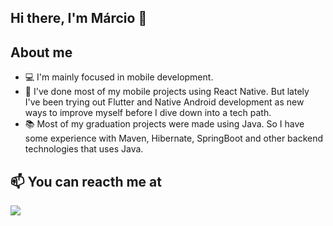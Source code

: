 ## Hi there, I'm Márcio 👋


## About me

- 💻 I'm mainly focused in mobile development.
- 🌱 I've done most of my mobile projects using React Native. But lately I've been trying out Flutter and Native Android development as new ways to improve myself before I dive down into a tech path.
- 📚 Most of my graduation projects were made using Java. So I have some experience with Maven, Hibernate, SpringBoot and other backend technologies that uses Java.


## 📫 You can reacth me at
<a href="https://linkedin.com/in/mrodriguesfilho"><img src="https://img.shields.io/badge/linkedin-0077B5.svg?style=for-the-badge&logo=linkedin&logoColor=white"></a>
